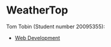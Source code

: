 # WeatherTop

Tom Tobin (Student number 20095355):

- [Web Development](https://tutors-design.netlify.com/course/wit-hdip-comp-sci-2020-web-development.netlify.com)
